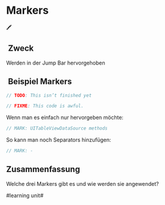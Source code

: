 # Markers
🖍️

##  Zweck
Werden in der Jump Bar hervorgehoben

##  Beispiel Markers
```swift
// TODO: This isn’t finished yet
```

```swift
// FIXME: This code is awful.
```

Wenn man es einfach nur hervorgeben möchte:

```swift
// MARK: UITableViewDataSource methods
```

So kann man noch Separators hinzufügen:

```swift
// MARK: -
```

## Zusammenfassung

Welche drei Markers gibt es und wie werden sie angewendet?

#learning unit#